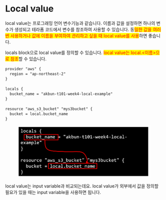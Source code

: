 # Local value

local value는 프로그래밍 언어 변수기능과 같습니다. 이름과 값을 설정하면 하나의 변수가 생성되고 테라폼 코드에서 변수를 참조하여 사용할 수 있습니다. 동<mark style="color:red;">일한 값을 여러 번 사용하거나 값에 이름을 부여하여 관리하고 싶을 때 local value를 사용</mark>하면 좋습니다.



locals block으로 local value를 정의할 수 있습니다. <mark style="color:red;">local value는 local.<이름>으로 참조</mark>할 수 있습니다.

```hcl
provider "aws" {
  region = "ap-northeast-2"
}

locals {
  bucket_name = "akbun-t101-week4-local-example"
}

resource "aws_s3_bucket" "mys3bucket" {
  bucket = local.bucket_name
}
```

<figure><img src="../../.gitbook/assets/image (3).png" alt=""><figcaption></figcaption></figure>



local value는 input variable과 비교되는데요. local value가 외부에서 값을 정의할 필요가 있을 때는 input variable을 사용하면 됩니다.
